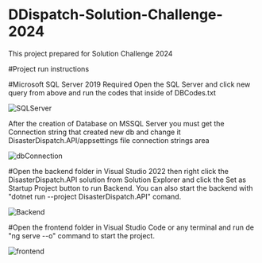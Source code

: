 # DDispatch-Solution-Challenge-2024
This project prepared for Solution Challenge 2024

#Project run instructions

#Microsoft SQL Server 2019 Required
Open the SQL Server and click new query from above and run the codes that inside of DBCodes.txt

![SQLServer](https://github.com/EmirhanHasirci/DDispatch-Solution-Challenge-2024/assets/161166476/290b2aff-8ea1-4205-b0f1-35d864b1b330)

After the creation of Database on MSSQL Server you must get the Connection string that created new db and change it DisasterDispatch.API/appsettings file connection strings area

![dbConnection](https://github.com/EmirhanHasirci/DDispatch-Solution-Challenge-2024/assets/161166476/e5ae8e3d-9233-439a-882f-2c5430b4d8e5)

#Open the backend folder in Visual Studio 2022 then right click the DisasterDispatch.API solution from Solution Explorer and click the Set as Startup Project button to run Backend.
You can also start the backend with "dotnet run --project DisasterDispatch.API" comand.

![Backend](https://github.com/EmirhanHasirci/DDispatch-Solution-Challenge-2024/assets/161166476/7243cb4e-8f20-4654-9fca-a6eb82da522a)

#Open the frontend folder in Visual Studio Code or any terminal and run de "ng serve --o" command to start the project.

![frontend](https://github.com/EmirhanHasirci/DDispatch-Solution-Challenge-2024/assets/161166476/d1927716-65d4-4eb4-890a-a3810335d27e)


